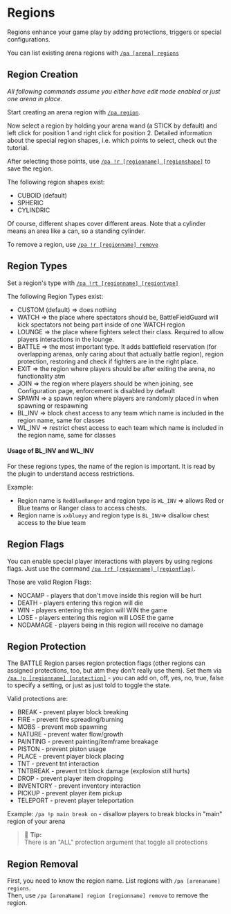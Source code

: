 # Regions

Regions enhance your game play by adding protections, triggers or special configurations.

You can list existing arena regions with [`/pa [arena] regions`](commands/regions.md)

## Region Creation

*All following commands assume you either have edit mode enabled or just one arena in place.*

Start creating an arena region with [`/pa region`](commands/region.md).

Now select a region by holding your arena wand (a STICK by default) and left click for position 1 and right click for position 2. Detailed information about the special region shapes, i.e. which points to select, check out the tutorial.

After selecting those points, use [`/pa !r [regionname] [regionshape]`](commands/region.md) to save the region.

The following region shapes exist:
- CUBOID (default)
- SPHERIC
- CYLINDRIC

Of course, different shapes cover different areas. Note that a cylinder means an area like a can, so a standing cylinder.

To remove a region, use [`/pa !r [regionname] remove`](commands/region.md)

## Region Types

Set a region's type with [`/pa !rt [regionname] [regiontype]`](commands/regiontype.md)

The following Region Types exist:

- CUSTOM (default) => does nothing
- WATCH => the place where spectators should be, BattleFieldGuard will kick spectators not being part inside of one WATCH region
- LOUNGE => the place where fighters select their class. Required to allow players interactions in the lounge.
- BATTLE => the most important type. It adds battlefield reservation (for overlapping arenas, only caring about that actually battle region), region protection, restoring and check if fighters are in the right place.
- EXIT => the region where players should be after exiting the arena, no functionality atm
- JOIN => the region where players should be when joining, see Configuration page, enforcement is disabled by default
- SPAWN => a spawn region where players are randomly placed in when spawning or respawning 
- BL_INV => block chest access to any team which name is included in the region name, same for classes
- WL_INV => restrict chest access to each team which name is included in the region name, same for classes

#### Usage of BL_INV and WL_INV

For these regions types, the name of the region is important. It is read by the plugin to understand access restrictions.

Example:
* Region name is `RedBlueRanger` and region type is `WL_INV` => allows Red or Blue teams or Ranger class to access chests.
* Region name is `xxblueyy` and region type is `BL_INV`=> disallow chest access to the blue team

## Region Flags

You can enable special player interactions with players by using regions flags. 
Just use the command [`/pa !rf [regionname] [regionflag]`](commands/regionflags.md).

Those are valid Region Flags:

- NOCAMP - players that don't move inside this region will be hurt
- DEATH - players entering this region will die
- WIN - players entering this region will WIN the game
- LOSE - players entering this region will LOSE the game
- NODAMAGE - players being in this region will receive no damage 

## Region Protection

The BATTLE Region parses region protection flags (other regions can assigned protections, too, but atm they don't 
really use them). Set them via [`/pa !p [regionname] [protection]`](commands/protection.md) - you can add on, off, yes, 
no, true, false to specify a setting, or just as just told to toggle the state.

Valid protections are:

- BREAK - prevent player block breaking
- FIRE - prevent fire spreading/burning
- MOBS - prevent mob spawning
- NATURE - prevent water flow/growth
- PAINTING - prevent painting/itemframe breakage
- PISTON - prevent piston usage
- PLACE - prevent player block placing
- TNT - prevent tnt interaction
- TNTBREAK - prevent tnt block damage (explosion still hurts)
- DROP - prevent player item dropping
- INVENTORY - prevent inventory interaction
- PICKUP - prevent player item pickup
- TELEPORT - prevent player teleportation

Example: `/pa !p main break on` - disallow players to break blocks in "main" region of your arena

> 🚩 **Tip:**  
> There is an "ALL" protection argument that toggle all protections

## Region Removal

First, you need to know the region name. List regions with `/pa [arenaname] regions`.  
Then, use `/pa [arenaName] region [regionname] remove` to remove the region.
